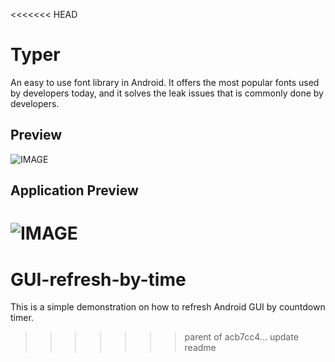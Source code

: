 <<<<<<< HEAD
# Typer
An easy to use font library in Android. It offers the most popular fonts used by developers today, and it solves the leak issues that is commonly done by developers.

## Preview
![IMAGE](https://raw.githubusercontent.com/deadlydragon00/Typer/master/image/banner.png)

## Application Preview
![IMAGE](https://raw.githubusercontent.com/deadlydragon00/Typer/master/image/font.png)
=======
# GUI-refresh-by-time
This is a simple demonstration on how to refresh Android GUI by countdown timer.
>>>>>>> parent of acb7cc4... update readme
